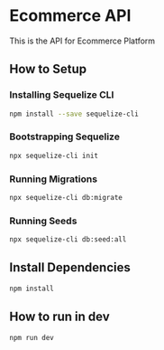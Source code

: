 # Ecommerce API

This is the API for Ecommerce Platform

## How to Setup

### Installing Sequelize CLI

```bash
npm install --save sequelize-cli
```

### Bootstrapping Sequelize

```bash
npx sequelize-cli init
```

### Running Migrations 

```bash
npx sequelize-cli db:migrate
```

### Running Seeds 

```bash
npx sequelize-cli db:seed:all
```

## Install Dependencies


```bash
npm install
```

## How to run in dev
```bash
npm run dev
```